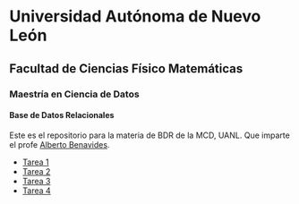 # Universidad Autónoma de Nuevo León

## Facultad de Ciencias Físico Matemáticas

### Maestría en Ciencia de Datos

#### Base de Datos Relacionales

Este es el repositorio para la materia de BDR de la MCD, UANL. Que imparte el profe [Alberto Benavides](https://github.com/albertobenavides).

- [Tarea 1](Tarea1.md)
- [Tarea 2](Tarea2.md)
- [Tarea 3](Tarea3.md)
- [Tarea 4](Tarea4.md)

